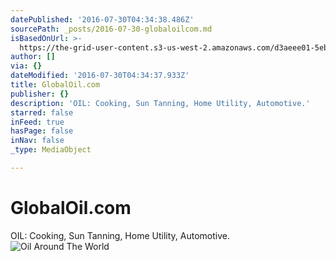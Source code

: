 ```yaml
---
datePublished: '2016-07-30T04:34:38.486Z'
sourcePath: _posts/2016-07-30-globaloilcom.md
isBasedOnUrl: >-
  https://the-grid-user-content.s3-us-west-2.amazonaws.com/d3aeee01-5eb8-44b1-bcf7-275e5d6aa034.jpg
author: []
via: {}
dateModified: '2016-07-30T04:34:37.933Z'
title: GlobalOil.com
publisher: {}
description: 'OIL: Cooking, Sun Tanning, Home Utility, Automotive.'
starred: false
inFeed: true
hasPage: false
inNav: false
_type: MediaObject

---
```

# GlobalOil.com

OIL: Cooking, Sun Tanning, Home Utility, Automotive.
![Oil Around The World](https://the-grid-user-content.s3-us-west-2.amazonaws.com/9e404128-9a90-420d-9b90-b640ac47e954.jpg)